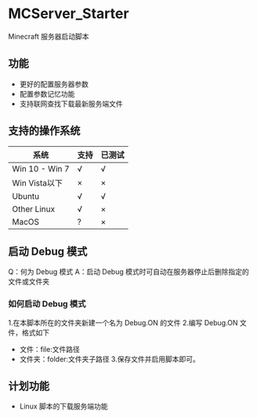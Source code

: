 # MCServer_Starter
 Minecraft 服务器启动脚本
## 功能

 - 更好的配置服务器参数
 - 配置参数记忆功能
 - 支持联网查找下载最新服务端文件
## 支持的操作系统

系统|支持|已测试
---|---|---
Win 10 - Win 7|√|√
Win Vista以下|×|×
Ubuntu|√|√
Other Linux|√|×
MacOS|?|×
## 启动 Debug 模式

Q：何为 Debug 模式
A：启动 Debug 模式时可自动在服务器停止后删除指定的文件或文件夹
### 如何启动 Debug 模式
1.在本脚本所在的文件夹新建一个名为 Debug.ON 的文件
2.编写 Debug.ON 文件，格式如下
 - 文件：file:文件路径
 - 文件夹：folder:文件夹子路径
3.保存文件并启用脚本即可。

## 计划功能
 - Linux 脚本的下载服务端功能